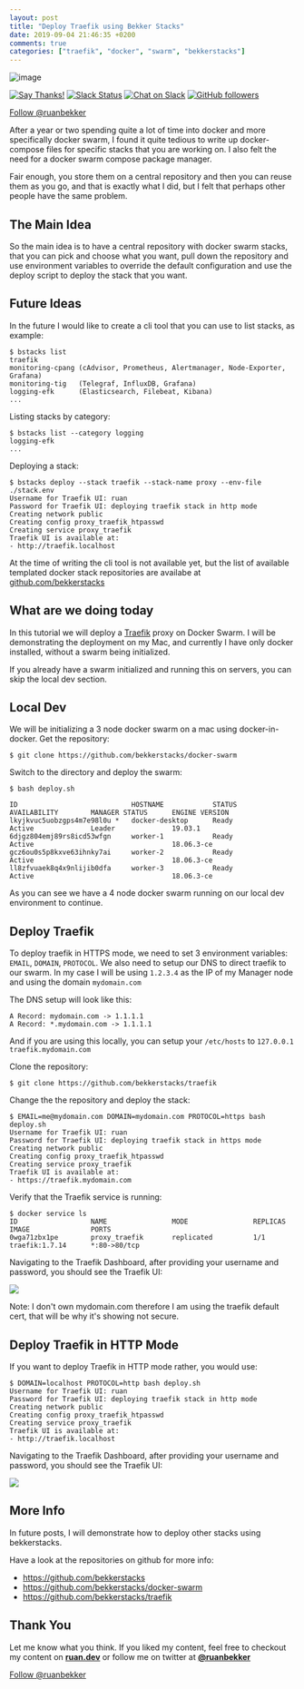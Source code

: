 ```yaml
---
layout: post
title: "Deploy Traefik using Bekker Stacks"
date: 2019-09-04 21:46:35 +0200
comments: true
categories: ["traefik", "docker", "swarm", "bekkerstacks"]
---
```


![image](https://user-images.githubusercontent.com/50801771/64287218-67b0e600-cf5f-11e9-8fe7-f36cb8e71f6f.png)

[![Say Thanks!](https://img.shields.io/badge/Say%20Thanks-!-1EAEDB.svg)](https://saythanks.io/to/ruanbekker) [![Slack Status](https://linux-hackers-slack.herokuapp.com/badge.svg)](https://linux-hackers-slack.herokuapp.com/) [![Chat on Slack](https://img.shields.io/badge/chat-on_slack-orange.svg)](https://linux-hackers.slack.com/) [![GitHub followers](https://img.shields.io/github/followers/ruanbekker.svg?label=Follow&style=social)](https://github.com/bekkerstacks/traefik) 

<a href="https://twitter.com/ruanbekker?ref_src=twsrc%5Etfw" class="twitter-follow-button" data-show-count="false">Follow @ruanbekker</a><script async src="https://platform.twitter.com/widgets.js" charset="utf-8"></script>

After a year or two spending quite a lot of time into docker and more specifically docker swarm, I found it quite tedious to write up docker-compose files for specific stacks that you are working on. I also felt the need for a docker swarm compose package manager.

Fair enough, you store them on a central repository and then you can reuse them as you go, and that is exactly what I did, but I felt that perhaps other people have the same problem.

## The Main Idea

So the main idea is to have a central repository with docker swarm stacks, that you can pick and choose what you want, pull down the repository and use environment variables to override the default configuration and use the deploy script to deploy the stack that you want.

## Future Ideas

In the future I would like to create a cli tool that you can use to list stacks, as example:

```
$ bstacks list
traefik
monitoring-cpang (cAdvisor, Prometheus, Alertmanager, Node-Exporter, Grafana)
monitoring-tig   (Telegraf, InfluxDB, Grafana)
logging-efk      (Elasticsearch, Filebeat, Kibana)
...
```

Listing stacks by category:

```
$ bstacks list --category logging
logging-efk
...
```

Deploying a stack:

```
$ bstacks deploy --stack traefik --stack-name proxy --env-file ./stack.env
Username for Traefik UI: ruan
Password for Traefik UI: deploying traefik stack in http mode
Creating network public
Creating config proxy_traefik_htpasswd
Creating service proxy_traefik
Traefik UI is available at:
- http://traefik.localhost
```

At the time of writing the cli tool is not available yet, but the list of available templated docker stack repositories are availabe at [github.com/bekkerstacks](https://github.com/bekkerstacks?tab=repositories)

## What are we doing today

In this tutorial we will deploy a [Traefik](https://github.com/bekkerstacks/traefik) proxy on Docker Swarm. I will be demonstrating the deployment on my Mac, and currently I have only docker installed, without a swarm being initialized.

If you already have a swarm initialized and running this on servers, you can skip the local dev section.

## Local Dev

We will be initializing a 3 node docker swarm on a mac using docker-in-docker. Get the repository:

```
$ git clone https://github.com/bekkerstacks/docker-swarm
```

Switch to the directory and deploy the swarm:

```
$ bash deploy.sh

ID                            HOSTNAME            STATUS              AVAILABILITY        MANAGER STATUS      ENGINE VERSION
lkyjkvuc5uobzgps4m7e98l0u *   docker-desktop      Ready               Active              Leader              19.03.1
6djgz804emj89rs8icd53wfgn     worker-1            Ready               Active                                  18.06.3-ce
gcz6ou0s5p8kxve63ihnky7ai     worker-2            Ready               Active                                  18.06.3-ce
ll8zfvuaek8q4x9nlijib0dfa     worker-3            Ready               Active                                  18.06.3-ce
```

As you can see we have a 4 node docker swarm running on our local dev environment to continue.

## Deploy Traefik

To deploy traefik in HTTPS mode, we need to set 3 environment variables: `EMAIL`, `DOMAIN`, `PROTOCOL`. We also need to setup our DNS to direct traefik to our swarm. In my case I will be using `1.2.3.4` as the IP of my Manager node and using the domain `mydomain.com`

The DNS setup will look like this:

```
A Record: mydomain.com -> 1.1.1.1
A Record: *.mydomain.com -> 1.1.1.1
```

And if you are using this locally, you can setup your `/etc/hosts` to `127.0.0.1 traefik.mydomain.com`

Clone the repository:

```
$ git clone https://github.com/bekkerstacks/traefik
```

Change the the repository and deploy the stack:

```
$ EMAIL=me@mydomain.com DOMAIN=mydomain.com PROTOCOL=https bash deploy.sh
Username for Traefik UI: ruan
Password for Traefik UI: deploying traefik stack in https mode
Creating network public
Creating config proxy_traefik_htpasswd
Creating service proxy_traefik
Traefik UI is available at:
- https://traefik.mydomain.com
```

Verify that the Traefik service is running:

```
$ docker service ls
ID                  NAME                MODE                REPLICAS            IMAGE               PORTS
0wga71zbx1pe        proxy_traefik       replicated          1/1                 traefik:1.7.14      *:80->80/tcp
```

Navigating to the Traefik Dashboard, after providing your username and password, you should see the Traefik UI:

![](https://user-images.githubusercontent.com/50801771/64284457-eefb5b00-cf59-11e9-90cb-eeb2b417c80c.png)

Note: I don't own mydomain.com therefore I am using the traefik default cert, that will be why it's showing not secure.

## Deploy Traefik in HTTP Mode

If you want to deploy Traefik in HTTP mode rather, you would use:

```
$ DOMAIN=localhost PROTOCOL=http bash deploy.sh
Username for Traefik UI: ruan
Password for Traefik UI: deploying traefik stack in http mode
Creating network public
Creating config proxy_traefik_htpasswd
Creating service proxy_traefik
Traefik UI is available at:
- http://traefik.localhost
```

Navigating to the Traefik Dashboard, after providing your username and password, you should see the Traefik UI:

![](https://user-images.githubusercontent.com/50801771/64283759-56b0a680-cf58-11e9-9f85-6721ab3b1500.png)

## More Info

In future posts, I will demonstrate how to deploy other stacks using bekkerstacks. 

Have a look at the repositories on github for more info:

- https://github.com/bekkerstacks
- https://github.com/bekkerstacks/docker-swarm
- https://github.com/bekkerstacks/traefik

## Thank You

Let me know what you think. If you liked my content, feel free to checkout my content on **[ruan.dev](https://ruan.dev/)** or follow me on twitter at **[@ruanbekker](https://twitter.com/ruanbekker)**

<a href="https://twitter.com/ruanbekker?ref_src=twsrc%5Etfw" class="twitter-follow-button" data-show-count="false">Follow @ruanbekker</a><script async src="https://platform.twitter.com/widgets.js" charset="utf-8"></script>
